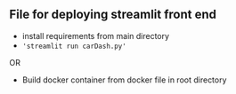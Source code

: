 ## File for deploying streamlit front end
- install requirements from main directory 
- `'streamlit run carDash.py'`

OR 

- Build docker container from docker file in root directory 
